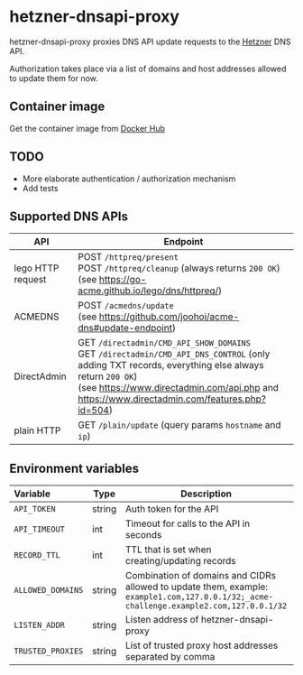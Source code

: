 # hetzner-dnsapi-proxy

hetzner-dnsapi-proxy proxies DNS API update requests to the [Hetzner](https://dns.hetzner.com/api-docs) DNS API.

Authorization takes place via a list of domains and host addresses allowed to update them for now.

## Container image

Get the container image from [Docker Hub](https://hub.docker.com/r/0xfelix/hetzner-dnsapi-proxy)

## TODO

- More elaborate authentication / authorization mechanism
- Add tests 

## Supported DNS APIs

| API               | Endpoint                                                                                                                                                                                                                                             |
|-------------------|------------------------------------------------------------------------------------------------------------------------------------------------------------------------------------------------------------------------------------------------------|
| lego HTTP request | POST `/httpreq/present`<br>POST `/httpreq/cleanup` (always returns `200 OK`)<br>(see https://go-acme.github.io/lego/dns/httpreq/)                                                                                                                    |
| ACMEDNS           | POST `/acmedns/update`<br>(see https://github.com/joohoi/acme-dns#update-endpoint)                                                                                                                                                                   |
| DirectAdmin       | GET `/directadmin/CMD_API_SHOW_DOMAINS`<br>GET `/directadmin/CMD_API_DNS_CONTROL` (only adding TXT records, everything else always return `200 OK`)<br>(see https://www.directadmin.com/api.php and https://www.directadmin.com/features.php?id=504) |
| plain HTTP        | GET `/plain/update` (query params `hostname` and `ip`)                                                                                                                                                                                               |

## Environment variables

| Variable          | Type   | Description                                                                                                                                | Required | Default           |
|:------------------|--------|--------------------------------------------------------------------------------------------------------------------------------------------|----------|-------------------|
| `API_TOKEN`       | string | Auth token for the API                                                                                                                     | Y        |                   |
| `API_TIMEOUT`     | int    | Timeout for calls to the API in seconds                                                                                                    | N        | 15 seconds        |
| `RECORD_TTL`      | int    | TTL that is set when creating/updating records                                                                                             | N        | 60 seconds        |
| `ALLOWED_DOMAINS` | string | Combination of domains and CIDRs allowed to update them, example:<br>`example1.com,127.0.0.1/32;_acme-challenge.example2.com,127.0.0.1/32` | Y        |                   |
| `LISTEN_ADDR`     | string | Listen address of hetzner-dnsapi-proxy                                                                                                     | N        | `:8081`           |
| `TRUSTED_PROXIES` | string | List of trusted proxy host addresses separated by comma                                                                                    | N        | Trust all proxies |
